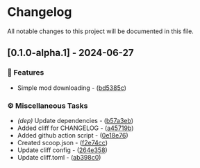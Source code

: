 # Changelog

All notable changes to this project will be documented in this file.

## [0.1.0-alpha.1] - 2024-06-27

### <!-- 0 -->🎈 Features


- Simple mod downloading - ([bd5385c](https://github.com/BJTUEventCameraSoftwareGroup/demo-iced/commit/bd5385c4f959b635adeb47e98e90e8f5c02e605f))

### <!-- 7 -->⚙️ Miscellaneous Tasks


- *(dep)* Update dependencies - ([b57a3eb](https://github.com/BJTUEventCameraSoftwareGroup/demo-iced/commit/b57a3ebfbac2d1ea2d03d47fa618751d53db1b0c))
- Added cliff for CHANGELOG - ([a45719b](https://github.com/BJTUEventCameraSoftwareGroup/demo-iced/commit/a45719b753daaf6a4de30db7cf88307158ef1fe1))
- Added github action script - ([0e18e76](https://github.com/BJTUEventCameraSoftwareGroup/demo-iced/commit/0e18e7699dbd8ee2d77884960d538eeb2b33cc88))
- Created scoop.json - ([f2e74cc](https://github.com/BJTUEventCameraSoftwareGroup/demo-iced/commit/f2e74cc810690f4915739fb96d5883e9a9a9e474))
- Update cliff config - ([264e358](https://github.com/BJTUEventCameraSoftwareGroup/demo-iced/commit/264e358283c486612ef8c8e64c9d7af76103e3df))
- Update cliff.toml - ([ab398c0](https://github.com/BJTUEventCameraSoftwareGroup/demo-iced/commit/ab398c0b4fdd7f7f4bab265132f5be3771697fd3))

<!-- generated by git-cliff -->

